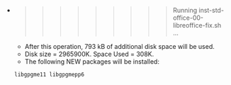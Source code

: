* >>>>>>>>> Running inst-std-office-00-libreoffice-fix.sh ...
  * After this operation, 793 kB of additional disk space will be used.
  * Disk size = 2965900K. Space Used = 308K.
  * The following NEW packages will be installed:
  ```bash
  libgpgme11 libgpgmepp6
  ```
